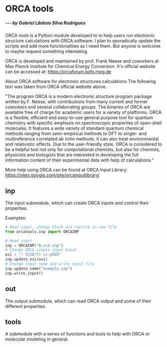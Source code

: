 # ORCA tools
##### --- by Gabriel Libânio Silva Rodrigues

ORCA tools is a Python module developed to to help users run electronic structure calculations with ORCA software. I plan to sporadically update the scripts and add more functionalities as I need them. But anyone is welcome to maybe request something interesting.

ORCA is developed and maintained by prof. Frank Neese and coworkers at Max Planck Institute for Chemical Energy Conversion. It's official website can be accessed at: https://orcaforum.kofo.mpg.de

About ORCA software for electronic structures calculations
The following text was taken from ORCA official website above.

"The program ORCA is a modern electronic structure program package written by F. Neese, with contributions from many current and former coworkers and several collaborating groups. The binaries of ORCA are available free of charge for academic users for a variety of platforms. ORCA is a flexible, efficient and easy-to-use general purpose tool for quantum chemistry with specific emphasis on spectroscopic properties of open-shell molecules. It features a wide variety of standard quantum chemical methods ranging from semi-empirical methods to DFT to single- and multireference correlated ab initio methods. It can also treat environmental and relativistic effects. Due to the user-friendly style, ORCA is considered to be a helpful tool not only for computational chemists, but also for chemists, physicists and biologists that are interested in developing the full information content of their experimental data with help of calculations."

More help using ORCA can be found at ORCA Input Library: https://sites.google.com/site/orcainputlibrary/

## inp
The input submodule, which can create ORCA inputs and control their properties.

Examples:
```python
# Read input, change block and rewrite in new file
from orcatools.inp import ORCAINP

# Read input
inp = ORCAINP("B.ccd.inp")
# Change ORCA simple input block
osi = "! CCSD(T) cc-pVDZ"
inp.update_osi(osi)
# Change input name and write input file
inp.update_name("example.inp")
inp.write_input()
```

## out
The output submodule, which can read ORCA output and some of their different properties.

## tools
A submodule with a series of functions and tools to help with ORCA or molecular modeling in general.